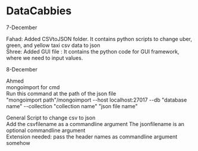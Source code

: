 # DataCabbies

7-December <br />

Fahad: Added CSVtoJSON folder. It contains python scripts to change uber, green, and yellow taxi csv data to json <br />
Shree: Added GUI file : It contains the python code for GUI framework, where we need to input values. <br />

8-December <br />

Ahmed <br />
mongoimport for cmd <br />
Run this command at the path of the json file <br />
"mongoimport path"/mongoimport --host localhost:27017 --db "database name" --collection "collection name" "json file name" <br />

General Script to change csv to json <br />
Add the csvfilename as a commandline argument 
The jsonfilename is an optional commandline argument <br />
Extension needed: pass the header names as commandline argument somehow <br />


